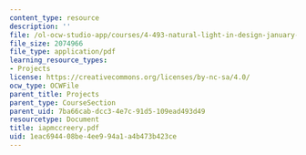 ```yaml
---
content_type: resource
description: ''
file: /ol-ocw-studio-app/courses/4-493-natural-light-in-design-january-iap-2006/1eac694408be4ee994a1a4b473b423ce_iapmccreery.pdf
file_size: 2074966
file_type: application/pdf
learning_resource_types:
- Projects
license: https://creativecommons.org/licenses/by-nc-sa/4.0/
ocw_type: OCWFile
parent_title: Projects
parent_type: CourseSection
parent_uid: 7ba66cab-dcc3-4e7c-91d5-109ead493d49
resourcetype: Document
title: iapmccreery.pdf
uid: 1eac6944-08be-4ee9-94a1-a4b473b423ce
---
```

